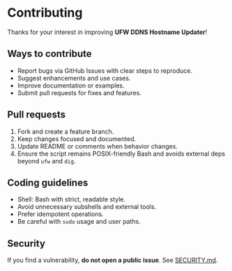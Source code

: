 # Contributing

Thanks for your interest in improving **UFW DDNS Hostname Updater**!

## Ways to contribute
- Report bugs via GitHub Issues with clear steps to reproduce.
- Suggest enhancements and use cases.
- Improve documentation or examples.
- Submit pull requests for fixes and features.

## Pull requests
1. Fork and create a feature branch.
2. Keep changes focused and documented.
3. Update README or comments when behavior changes.
4. Ensure the script remains POSIX-friendly Bash and avoids external deps beyond `ufw` and `dig`.

## Coding guidelines
- Shell: Bash with strict, readable style.
- Avoid unnecessary subshells and external tools.
- Prefer idempotent operations.
- Be careful with `sudo` usage and user paths.

## Security
If you find a vulnerability, **do not open a public issue**. See [SECURITY.md](SECURITY.md).
